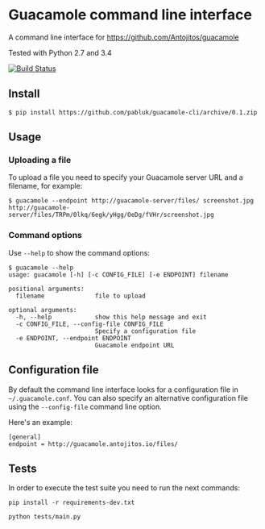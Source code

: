 # Guacamole command line interface

A command line interface for https://github.com/Antojitos/guacamole

Tested with Python 2.7 and 3.4

[![Build Status](https://travis-ci.org/pabluk/guacamole-cli.svg)](https://travis-ci.org/pabluk/guacamole-cli)

## Install

```
$ pip install https://github.com/pabluk/guacamole-cli/archive/0.1.zip
```

## Usage

### Uploading a file
To upload a file you need to specify your Guacamole server URL and a filename, for example:
```
$ guacamole --endpoint http://guacamole-server/files/ screenshot.jpg
http://guacamole-server/files/TRPm/0lkq/6egk/yHgg/OeDg/fVHr/screenshot.jpg
```

### Command options
Use `--help` to show the command options:
```
$ guacamole --help
usage: guacamole [-h] [-c CONFIG_FILE] [-e ENDPOINT] filename

positional arguments:
  filename              file to upload

optional arguments:
  -h, --help            show this help message and exit
  -c CONFIG_FILE, --config-file CONFIG_FILE
                        Specify a configuration file
  -e ENDPOINT, --endpoint ENDPOINT
                        Guacamole endpoint URL
```

## Configuration file
By default the command line interface looks for a configuration file in
`~/.guacamole.conf`. You can also specify an alternative configuration
file using the `--config-file` command line option.

Here's an example:
```
[general]
endpoint = http://guacamole.antojitos.io/files/
```

## Tests

In order to execute the test suite you need to run the next commands:
```
pip install -r requirements-dev.txt
```
```
python tests/main.py
```

